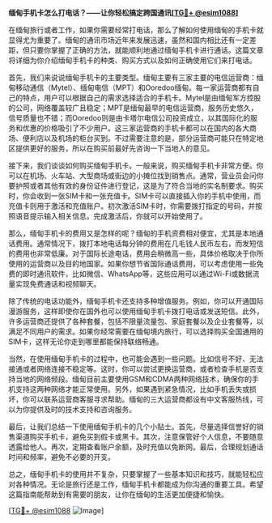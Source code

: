 **缅甸手机卡怎么打电话？——让你轻松搞定跨国通讯[[TG💪+ @esim1088](https://t.me/s/esim1088)]**

在缅甸旅行或者工作，如果你需要经常打电话，那么了解如何使用缅甸的手机卡就显得尤为重要了。缅甸的通讯市场近年来发展迅速，虽然和国内相比还有一定差距，但只要你掌握了正确的方法，就能顺利地通过缅甸手机卡进行通话。这篇文章将详细为你介绍缅甸手机卡的种类、购买方式以及如何正确使用它们来打电话。

首先，我们来说说缅甸手机卡的主要类型。缅甸主要有三家主要的电信运营商：缅甸移动通信（Mytel）、缅甸电信（MPT）和Ooredoo缅甸。每一家运营商都有自己的特点，用户可以根据自己的需求选择适合的手机卡。Mytel是由缅甸军方控股的公司，网络覆盖较广且稳定；MPT是缅甸最早的电信运营商，服务历史悠久，信号质量也不错；而Ooredoo则是由卡塔尔电信公司投资成立，以其国际化的服务和优惠的价格吸引了不少用户。这三家运营商的手机卡都可以在国内的各大商场、便利店以及机场的柜台买到。不过需要注意的是，部分运营商可能只在特定地区提供更好的服务，所以在购买前最好先咨询一下当地人的意见。

接下来，我们谈谈如何购买缅甸手机卡。一般来说，购买缅甸手机卡非常方便。你可以在机场、火车站、大型商场或街边的小摊位找到销售点。通常，营业员会问你要护照或者其他有效的身份证件进行登记，这是为了符合当地的实名制要求。购买时，你会收到一张SIM卡和一张充值卡。SIM卡可以直接插入你的手机中使用，而充值卡则用于激活和充值账户。初次激活SIM卡时，你需要拨打指定的号码，并按照语音提示输入相关信息。完成激活后，你就可以开始使用了。

那么，缅甸手机卡的费用又是怎样的呢？缅甸的手机资费相对便宜，尤其是本地通话费用。通常情况下，拨打本地电话每分钟的费用在几毛钱人民币左右，而发短信的费用也非常低廉。对于国际长途电话，费用会稍微高一些，具体价格取决于你所使用的运营商以及目的地国家。如果你想节省国际通话费用，可以考虑使用一些免费的即时通讯软件，比如微信、WhatsApp等，这些应用可以通过Wi-Fi或数据流量实现免费通话和视频聊天。

除了传统的电话功能外，缅甸手机卡还支持多种增值服务。例如，你可以开通国际漫游服务，这样即使你在国外也可以使用缅甸手机卡拨打电话或发送短信。此外，许多运营商还提供了各种套餐，包括不限量流量包、家庭套餐以及企业套餐等，以满足不同用户的需求。如果你经常需要在缅甸境内旅行，可以选择购买全国通用的SIM卡，这样无论你走到哪里都能保持联络畅通。

当然，在使用缅甸手机卡的过程中，也可能会遇到一些问题。比如信号不好、无法接通或者网络连接不稳定等。这时，你可以尝试更换运营商，或者检查手机是否支持当地的网络频段。缅甸目前主要使用GSM和CDMA两种网络技术，确保你的手机支持这两种网络才能正常使用。另外，如果遇到紧急情况，比如手机丢失或损坏，你可以联系运营商客服寻求帮助。缅甸的三大运营商都设有中文客服热线，可以为你提供及时的技术支持和咨询服务。

最后，让我们总结一下使用缅甸手机卡的几个小贴士。首先，尽量选择信誉好的销售渠道购买手机卡，避免买到假卡或黑卡。其次，注意保管好个人信息，不要随意透露给他人。再次，定期查看账户余额，及时充值以免断网。最后，合理规划通话时间和频率，避免不必要的开支。

总之，缅甸手机卡的使用并不复杂，只要掌握了一些基本知识和技巧，就能轻松应对各种情况。无论是旅行还是工作，缅甸手机卡都能成为你沟通的重要工具。希望这篇指南能帮助到有需要的朋友，让你在缅甸的生活更加便捷和愉快。

[[TG💪+ @esim1088](https://t.me/s/esim1088) ![Image](https://i.postimg.cc/4NQfJmqS/Snipaste-2025-05-13-00-14-12.png)]